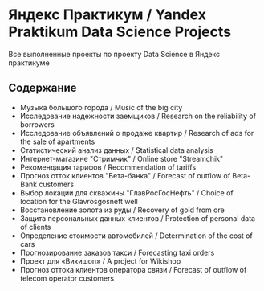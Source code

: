 # Яндекс Практикум / Yandex Praktikum Data Science Projects
Все выполненные проекты по проекту Data Science в Яндекс практикуме
## Содержание

- Музыка большого города / Music of the big city
- Исследование надежности заемщиков / Research on the reliability of borrowers
- Исследование объявлений о продаже квартир / Research of ads for the sale of apartments
- Статистический анализ данных / Statistical data analysis
- Интернет-магазине "Стримчик" / Online store "Streamchik"
- Рекомендация тарифов / Recommendation of tariffs
- Прогноз отток клиентов "Бета-банка" / Forecast of outflow of Beta-Bank customers
- Выбор локации для скважины "ГлавРосГосНефть" / Choice of location for the Glavrosgosneft well
- Восстановление золота из руды / Recovery of gold from ore
- Защита персональных данных клиентов / Protection of personal data of clients
- Определение стоимости автомобилей / Determination of the cost of cars
- Прогнозирование заказов такси / Forecasting taxi orders
- Проект для «Викишоп» / A project for Wikishop
- Прогноз оттока клиентов оператора связи / Forecast of outflow of telecom operator customers


